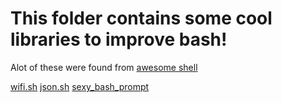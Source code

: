 # This folder contains some cool libraries to improve bash!

Alot of these were found from [awesome shell](https://github.com/alebcay/awesome-shell)

[wifi.sh](https://github.com/dominictarr/wifi.sh)
[json.sh](https://github.com/dominictarr/JSON.sh)
[sexy_bash_prompt](https://github.com/twolfson/sexy-bash-prompt)
